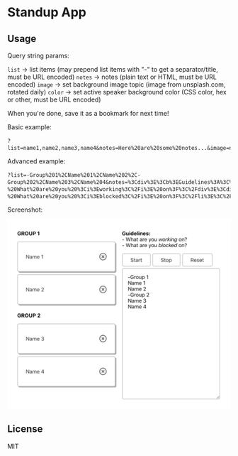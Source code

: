 # Standup App

## Usage

Query string params:

`list` → list items (may prepend list items with "-" to get a separator/title, must be URL encoded)
`notes` → notes (plain text or HTML, must be URL encoded)
`image` → set background image topic (image from unsplash.com, rotated daily)
`color` → set active speaker background color (CSS color, hex or other, must be URL encoded)

When you're done, save it as a bookmark for next time!

Basic example:

```
?list=name1,name2,name3,name4&notes=Here%20are%20some%20notes...&image=nature&color=pink
```

Advanced example:

```
?list=-Group%201%2CName%201%2CName%202%2C-Group%202%2CName%203%2CName%204&notes=%3Cdiv%3E%3Cb%3EGuidelines%3A%3C%2Fb%3E%3Cdiv%3E-%20What%20are%20you%20%3Ci%3Eworking%3C%2Fi%3E%20on%3F%3C%2Fdiv%3E%3Cdiv%3E-%20What%20are%20you%20%3Ci%3Eblocked%3C%2Fi%3E%20on%3F%3C%2Fli%3E%3C%2Ful%3E%3C%2Fdiv%3E
```

Screenshot:

<img src="./screenshot.png" width="600" alt="Screenshot">

## License

MIT
